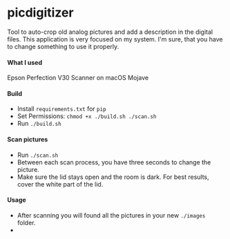 # picdigitizer
Tool to auto-crop old analog pictures and add a description in the digital files.
This application is very focused on my system. I'm sure, that you have to change something to use it properly.

#### What I used
Epson Perfection V30 Scanner on macOS Mojave 

#### Build
- Install `requirements.txt` for `pip`
- Set Permissions: `chmod +x ./build.sh ./scan.sh`
- Run `./build.sh`


#### Scan pictures
- Run `./scan.sh`
- Between each scan process, you have three seconds to change the picture.
- Make sure the lid stays open and the room is dark. For best results, cover the white part of the lid.

#### Usage
- After scanning you will found all the pictures in your new `./images` folder.
- 
